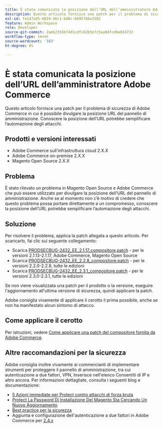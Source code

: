 ```yaml
---
title: È stata comunicata la posizione dell’URL dell’amministratore Adobe Commerce
description: Questo articolo fornisce una patch per il problema di sicurezza di Adobe Commerce in cui è possibile divulgare la posizione URL del pannello di amministrazione. Conoscere la posizione dell’URL potrebbe semplificare l’automazione degli attacchi.
exl-id: fe147ad5-6019-46c1-b48c-6b957b6e1582
feature: Admin Workspace
role: Developer
source-git-commit: 2aeb2355b74d1cdfc62b5e7c5aa04fcd0a654733
workflow-type: tm+mt
source-wordcount: '343'
ht-degree: 0%

---
```


# È stata comunicata la posizione dell’URL dell’amministratore Adobe Commerce

Questo articolo fornisce una patch per il problema di sicurezza di Adobe Commerce in cui è possibile divulgare la posizione URL del pannello di amministrazione. Conoscere la posizione dell’URL potrebbe semplificare l’automazione degli attacchi.

## Prodotti e versioni interessati

* Adobe Commerce sull’infrastruttura cloud 2.X.X
* Adobe Commerce on-premise 2.X.X
* Magento Open Source 2.X.X

## Problema

È stato rilevato un problema in Magento Open Source e Adobe Commerce che può essere utilizzato per divulgare la posizione dell’URL del pannello di amministrazione. Anche se al momento non c’è motivo di credere che questo problema possa portare direttamente a un compromesso, conoscere la posizione dell’URL potrebbe semplificare l’automazione degli attacchi.

## Soluzione

Per risolvere il problema, applica la patch allegata a questo articolo. Per scaricarlo, fai clic sul seguente collegamento:

* Scarica [PRODSECBUG-2432\_EE\_2.1.17\_compositore.patch](assets/PRODSECBUG-2432_EE_2.1.17_composer.patch.zip) - per le versioni 2.1.13-2.1.17, Adobe Commerce, Magento Open Source
* Scarica [PRODSECBUG-2432\_EE\_2.2.8\_compositore.patch](assets/PRODSECBUG-2432_EE_2.2.8_composer.patch.zip) - per le versioni 2.2.0-2.2.8, tutte le edizioni
* Scarica [PRODSECBUG-2432\_EE\_2.3.1\_compositore.patch](assets/PRODSECBUG-2432_EE_2.3.1_composer.patch.zip) - per le versioni 2.3.0-2.3.1, tutte le edizioni

Se non viene visualizzata una patch per il prodotto o la versione, eseguire l&#39;aggiornamento all&#39;ultima versione di sicurezza, quindi applicare la patch.

Adobe consiglia vivamente di applicare il cerotto il prima possibile, anche se non ha manifestato alcun sintomo di attacco.

## Come applicare il cerotto

Per istruzioni, vedere [Come applicare una patch del compositore fornita da Adobe Commerce](/help/how-to/general/how-to-apply-a-composer-patch-provided-by-magento.md).

## Altre raccomandazioni per la sicurezza

Adobe consiglia inoltre vivamente ai commercianti di implementare strumenti per proteggere il pannello di amministrazione, tra cui autenticazione a due fattori, VPN, Inserisce nell&#39;elenco Consentiti di IP e altro ancora. Per informazioni dettagliate, consulta i seguenti blog e documentazione:

* [5 Azioni immediate per Protect contro attacchi di forza bruta](https://magento.com/security/best-practices/5-immediate-actions-protect-against-brute-force-attacks)
* [Protect La Password Di Installazione Del Magento Sta Cercando Un Nuovo Aggiornamento](https://magento.com/security/best-practices/protect-your-magento-installation-password-guessing-new-update)
* [Best practice per la sicurezza](https://magento.com/security/best-practices/security-best-practices)
* Aggiunta e configurazione dell&#39;autenticazione a due fattori in Adobe Commerce per [2.4.x](https://experienceleague.adobe.com/it/docs/commerce-admin/systems/security/2fa/security-two-factor-authentication)
